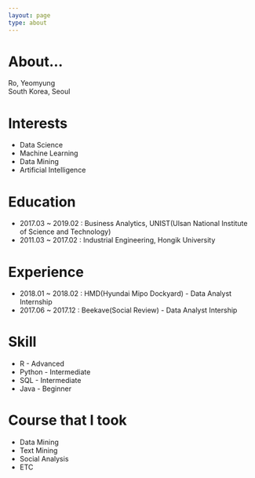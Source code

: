 ```yaml
---
layout: page
type: about
---
```


# About...
Ro, Yeomyung  
South Korea, Seoul

# Interests
* Data Science
* Machine Learning
* Data Mining
* Artificial Intelligence

# Education
* 2017.03 ~ 2019.02 : Business Analytics, UNIST(Ulsan National Institute of Science and Technology)
* 2011.03 ~ 2017.02 : Industrial Engineering, Hongik University

# Experience
* 2018.01 ~ 2018.02 : HMD(Hyundai Mipo Dockyard) - Data Analyst Internship
* 2017.06 ~ 2017.12 : Beekave(Social Review) - Data Analyst Intership

# Skill
* R - Advanced
* Python - Intermediate
* SQL - Intermediate
* Java - Beginner

# Course that I took
* Data Mining
* Text Mining
* Social Analysis
* ETC